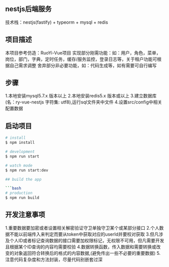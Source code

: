 ## nestjs后端服务
技术栈：nestjs(fastify) + typeorm + mysql + redis

## 项目描述
本项目参考仿造：RuoYi-Vue项目
实现部分刚需功能：如：用户，角色，菜单，岗位，部门，字典，定时任务，缓存/服务监控，登录日志等，关于租户功能可根据自己需求调整
舍弃部分非必要功能，如：代码生成等，如有需要可自行编写

## 步骤
1.本地安装mysql5.7.x 版本以上
2.本地安装redis5.x 版本或以上
3.建立数据库(名：ry-vue-nestjs 字符集: utf8),运行sql文件夹中文件
4.设置src/config中相关配置数据

## 启动项目

```bash
# install
$ npm install

# development
$ npm run start

# watch mode
$ npm run start:dev

## build the app

```bash
# production
$ npm run build

```

## 开发注意事项
1.重要数据要加密或者设置相关解密验证守卫单独守卫某个或某部分接口
2.个人数据不能以前端传入来判定而要从token中获取对应的userId并要校对获取
3.但凡涉及个人ID或者标记查询数据的接口需要加权限标记，无权限不可用，但凡需要开发且根据某个ID查询的内容均需要校验
4.数据转换函数，传入数据和需要转换或改变的对象返回符合转换后的格式的内容数据,(避免传出一些不必要的重要数据)
5.注意代码复杂度和方法封装，尽量代码别嵌套过深